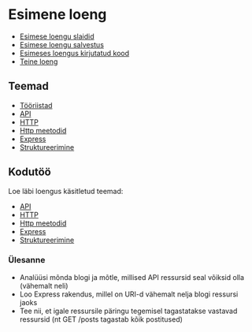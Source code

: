 # Esimene loeng

- [Esimese loengu slaidid](Slides.md)
- [Esimese loengu salvestus](https://youtu.be/4-YBDN0G_bE)
- [Esimeses loengus kirjutatud kood](https://github.com/HK-Mikrokraadid/Martti/tree/main/lessons/BE/01)
- [Teine loeng](../Lesson-02/README.md)

## Teemad

- [Tööriistad](../../../Subjects/Back-End-Frameworks/Topics/Tools/README.md)
- [API](../../../Subjects/Back-End-Frameworks/Topics/API/README.md)
- [HTTP](../../../Subjects/Back-End-Frameworks/Topics/HTTP/README.md)
- [Http meetodid](../../../Subjects/Back-End-Frameworks/Topics/HTTP-Methods/README.md)
- [Express](../../../Subjects/Back-End-Frameworks/Topics/Express/README.md)
- [Struktureerimine](../../../Subjects/Back-End-Frameworks/Topics/Structuring/README.md)

## Kodutöö

Loe läbi loengus käsitletud teemad:

- [API](../../../Subjects/Back-End-Frameworks/Topics/API/README.md)
- [HTTP](../../../Subjects/Back-End-Frameworks/Topics/HTTP/README.md)
- [Http meetodid](../../../Subjects/Back-End-Frameworks/Topics/HTTP-Methods/README.md)
- [Express](../../../Subjects/Back-End-Frameworks/Topics/Express/README.md)
- [Struktureerimine](../../../Subjects/Back-End-Frameworks/Topics/Structure/README.md)

### Ülesanne

- Analüüsi mõnda blogi ja mõtle, millised API ressursid seal võiksid olla (vähemalt neli)
- Loo Express rakendus, millel on URI-d vähemalt nelja blogi ressursi jaoks
- Tee nii, et igale ressursile päringu tegemisel tagastatakse vastavad ressursid (nt GET /posts tagastab kõik postitused)
